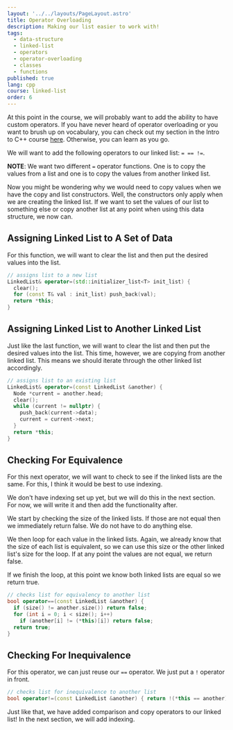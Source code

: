 ```yaml
---
layout: '../../layouts/PageLayout.astro'
title: Operator Overloading
description: Making our list easier to work with!
tags:
  - data-structure
  - linked-list
  - operators
  - operator-overloading
  - classes
  - functions
published: true
lang: cpp
course: linked-list
order: 6
---
```


At this point in the course, we will probably want to add the ability to have custom operators. If you have never heard of operator overloading or you want to brush up on vocabulary, you can check out my section in the Intro to C++ course [here](https://perectline.io/courses/cpp/cpp-101/operator-overloading). Otherwise, you can learn as you go.

We will want to add the following operators to our linked list: `= == !=`.

**NOTE**: We want two different `=` operator functions. One is to copy the values from a list and one is to copy the values from another linked list.

Now you might be wondering why we would need to copy values when we have the copy and list constructors. Well, the constructors only apply when we are creating the linked list. If we want to set the values of our list to something else or copy another list at any point when using this data structure, we now can.

## Assigning Linked List to A Set of Data
For this function, we will want to clear the list and then put the desired values into the list.
```cpp
// assigns list to a new list
LinkedList& operator=(std::initializer_list<T> init_list) {
  clear();
  for (const T& val : init_list) push_back(val);
  return *this;
}
```
## Assigning Linked List to Another Linked List
Just like the last function, we will want to clear the list and then put the desired values into the list. This time, however, we are copying from another linked list. This means we should iterate through the other linked list accordingly.
```cpp
// assigns list to an existing list
LinkedList& operator=(const LinkedList &another) {
  Node *current = another.head;
  clear();
  while (current != nullptr) {
    push_back(current->data);
    current = current->next;
  }
  return *this;
}
```
## Checking For Equivalence
For this next operator, we will want to check to see if the linked lists are the same. For this, I think it would be best to use indexing.

We don't have indexing set up yet, but we will do this in the next section. For now, we will write it and then add the functionality after.

We start by checking the size of the linked lists. If those are not equal then we immediately return false. We do not have to do anything else.

We then loop for each value in the linked lists. Again, we already know that the size of each list is equivalent, so we can use this size or the other linked list's size for the loop. If at any point the values are not equal, we return false.

If we finish the loop, at this point we know both linked lists are equal so we return true.
```cpp
// checks list for equivalency to another list
bool operator==(const LinkedList &another) {
  if (size() != another.size()) return false;
  for (int i = 0; i < size(); i++)
    if (another[i] != (*this)[i]) return false;
  return true;
}
```

## Checking For Inequivalence
For this operator, we can just reuse our `==` operator. We just put a `!` operator in front.
```cpp
// checks list for inequivalence to another list
bool operator!=(const LinkedList &another) { return !(*this == another); }
```

Just like that, we have added comparison and copy operators to our linked list! In the next section, we will add indexing.